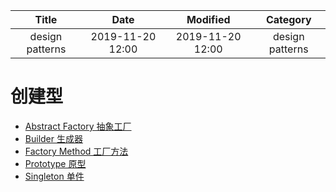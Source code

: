 | Title                | Date             | Modified         | Category          |
|:--------------------:|:----------------:|:----------------:|:-----------------:|
| design patterns      | 2019-11-20 12:00 | 2019-11-20 12:00 | design patterns   |


# 创建型


- [Abstract Factory 抽象工厂](./abstract_factory.md)
- [Builder 生成器](./builder.md)
- [Factory Method 工厂方法](./factory_method.md)
- [Prototype 原型](./prototype.md)
- [Singleton 单件](./singleton.md)
